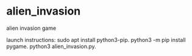 # alien_invasion
alien invasion game


launch instructions:
sudo apt install python3-pip.
python3 -m pip install pygame.
python3 alien_invasion.py.
